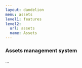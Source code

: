 ```yaml
---
layout: dandelion
menu: assets
level1: features
level2:
  url: assets
  name: Assets
---
```


### Assets management system

...